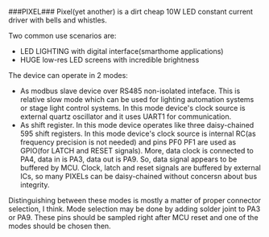 ###PIXEL###
Pixel(yet another) is a dirt cheap 10W LED constant current driver with bells and whistles. 

Two common use scenarios are:

* LED LIGHTING with digital interface(smarthome applications)
* HUGE low-res LED screens with incredible brightness
 
 The device can operate in 2 modes:
 
* As modbus slave device over RS485 non-isolated inteface. This is relative slow mode which can be used for lighting automation systems or stage light control systems.  In this mode device's clock source is external quartz oscillator and it uses UART1 for communication. 
* As shift register. In this mode device operates like three daisy-chained 595 shift registers. In this mode device's clock source is internal RC(as frequency precision is not needed) and pins PF0 PF1 are used as GPIO(for LATCH and RESET signals). More, data clock is connected to PA4, data in is PA3, data out is PA9. So, data signal appears to be buffered by MCU. Clock, latch and reset signals are buffered by external ICs, so many PIXELs can be daisy-chained without concersn about bus integrity.  

Distinguishing between these modes is mostly a matter of proper connector selection, I think.  Mode selection may be done by adding solder joint to PA3 or PA9. These pins should be sampled right after MCU reset and one of the modes should be chosen then.